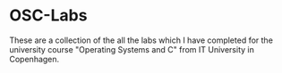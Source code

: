 # OSC-Labs
These are a collection of the all the labs which I have completed for the university course "Operating Systems and C" from IT University in Copenhagen.
